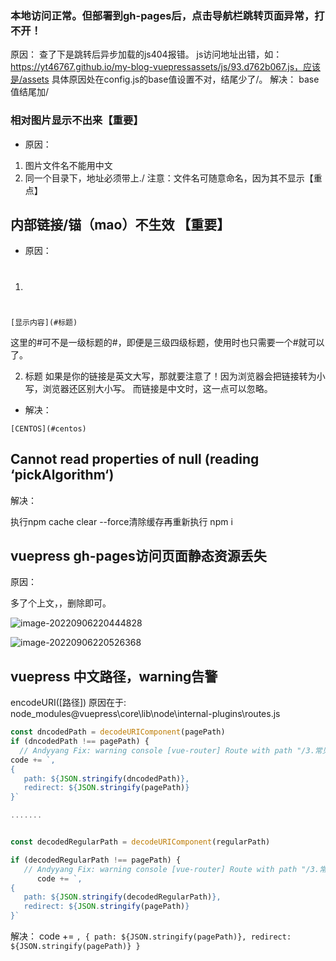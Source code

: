 ### 本地访问正常。但部署到gh-pages后，点击导航栏跳转页面异常，打不开！

原因：
查了下是跳转后异步加载的js404报错。
js访问地址出错，如：https://yt46767.github.io/my-blog-vuepressassets/js/93.d762b067.js，应该是/assets
具体原因处在config.js的base值设置不对，结尾少了/。
解决：
base值结尾加/

### 相对图片显示不出来【重要】

- 原因：

1. 图片文件名不能用中文
2. 同一个目录下，地址必须带上./
   注意：文件名可随意命名，因为其不显示【重点】

## 内部链接/锚（mao）不生效 【重要】

- 原因：

1. # 

```text
[显示内容](#标题)  
```

这里的#可不是一级标题的#，即便是三级四级标题，使用时也只需要一个#就可以了。

2. 标题
   如果是你的链接是英文大写，那就要注意了！因为浏览器会把链接转为小写，浏览器还区别大小写。 而链接是中文时，这一点可以忽略。

- 解决：

```text
[CENTOS](#centos)  
```

## Cannot read properties of null (reading ‘pickAlgorithm‘)

解决：

执行npm cache clear --force清除缓存再重新执行 npm i

## vuepress gh-pages访问页面静态资源丢失

原因：

多了个上文，，删除即可。

![image-20220906220444828](https://gitee.com/yt46767/doc/raw/master/image-20220906220444828.png)

![image-20220906220526368](https://gitee.com/yt46767/doc/raw/master/image-20220906220526368.png)

## vuepress 中文路径，warning告警
encodeURI([路径])
原因在于: 
node_modules\@vuepress\core\lib\node\internal-plugins\routes.js

```javascript
const dncodedPath = decodeURIComponent(pagePath)
if (dncodedPath !== pagePath) {
  // Andyyang Fix: warning console [vue-router] Route with path "/3.常见知识/9.Python/" contains unencoded characters, make sure your path is correctly encoded before passing it to the router. Use encodeURI to encode static segments of your path.
code += `,
{
   path: ${JSON.stringify(dncodedPath)},
   redirect: ${JSON.stringify(pagePath)}
}`

.......


const decodedRegularPath = decodeURIComponent(regularPath)

if (decodedRegularPath !== pagePath) {
   // Andyyang Fix: warning console [vue-router] Route with path "/3.常见知识/9.Python/" contains unencoded characters, make sure your path is correctly encoded before passing it to the router. Use encodeURI to encode static segments of your path.
      code += `,
{
   path: ${JSON.stringify(decodedRegularPath)},
   redirect: ${JSON.stringify(pagePath)}
}`
```

解决：
  code += `,
  {
    path: ${JSON.stringify(pagePath)},
    redirect: ${JSON.stringify(pagePath)}
  }`